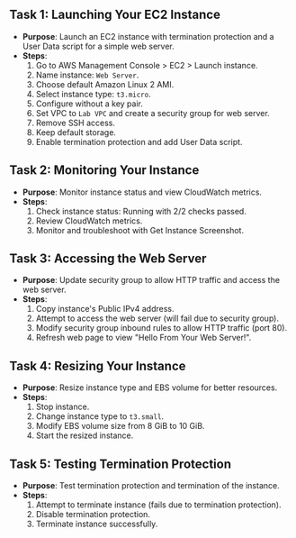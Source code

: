 ## Task 1: Launching Your EC2 Instance

- **Purpose**: Launch an EC2 instance with termination protection and a User Data script for a simple web server.
- **Steps**:
  1. Go to AWS Management Console > EC2 > Launch instance.
  2. Name instance: `Web Server`.
  3. Choose default Amazon Linux 2 AMI.
  4. Select instance type: `t3.micro`.
  5. Configure without a key pair.
  6. Set VPC to `Lab VPC` and create a security group for web server.
  7. Remove SSH access.
  8. Keep default storage.
  9. Enable termination protection and add User Data script.

## Task 2: Monitoring Your Instance

- **Purpose**: Monitor instance status and view CloudWatch metrics.
- **Steps**:
  1. Check instance status: Running with 2/2 checks passed.
  2. Review CloudWatch metrics.
  3. Monitor and troubleshoot with Get Instance Screenshot.

## Task 3: Accessing the Web Server

- **Purpose**: Update security group to allow HTTP traffic and access the web server.
- **Steps**:
  1. Copy instance's Public IPv4 address.
  2. Attempt to access the web server (will fail due to security group).
  3. Modify security group inbound rules to allow HTTP traffic (port 80).
  4. Refresh web page to view "Hello From Your Web Server!".

## Task 4: Resizing Your Instance

- **Purpose**: Resize instance type and EBS volume for better resources.
- **Steps**:
  1. Stop instance.
  2. Change instance type to `t3.small`.
  3. Modify EBS volume size from 8 GiB to 10 GiB.
  4. Start the resized instance.

## Task 5: Testing Termination Protection

- **Purpose**: Test termination protection and termination of the instance.
- **Steps**:
  1. Attempt to terminate instance (fails due to termination protection).
  2. Disable termination protection.
  3. Terminate instance successfully.
